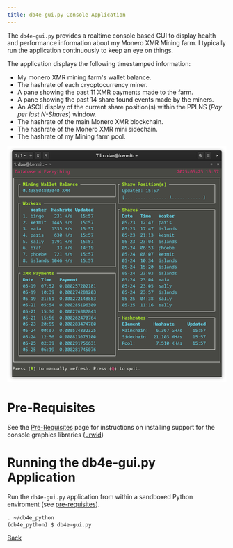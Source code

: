 ```yaml
---
title: db4e-gui.py Console Application
---
```


The `db4e-gui.py` provides a realtime console based GUI to display health and performance information about my Monero XMR Mining farm. I typically run the application continuously to keep an eye on things.

The application displays the following timestamped information:

* My monero XMR mining farm's wallet balance.
* The hashrate of each cryoptocurrency miner.
* A pane showing the past 11 XMR payments made to the farm.
* A pane showing the past 14 share found events made by the miners.
* An ASCII display of the current share position(s) within the PPLNS (*Pay per last N-Shares*) window.
* The hashrate of the main Monero XMR blockchain.
* The hashrate of the Monero XMR mini sidechain.
* The hashrate of my Mining farm pool.

![Screenshot of db4e-gui.py](/assets/img/db4e-gui.png)

# Pre-Requisites

See the [Pre-Requisites](/pages/ops/Pre-Requisites.html) page for instructions on installing support for the console graphics libraries ([urwid](https://urwid.org/))

# Running the db4e-gui.py Application

Run the `db4e-gui.py` application from within a sandboxed Python enviroment (see [pre-requisites](/pages/ops/Pre-Requisites.html)).

```
. ~/db4e_python
(db4e_python) $ db4e-gui.py
```

[Back](/)



